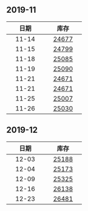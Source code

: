 ## 2019-11

| &nbsp;&nbsp;&nbsp;&nbsp;&nbsp;&nbsp;日期&nbsp;&nbsp;&nbsp;&nbsp;&nbsp;&nbsp; | &nbsp;&nbsp;&nbsp;&nbsp;&nbsp;&nbsp;库存&nbsp;&nbsp;&nbsp;&nbsp;&nbsp;&nbsp; |
| :-: | :-: |
| 11-14 | [24677](Wuxi_Stock.md) |
| 11-15 | [24799](Wuxi_Stock.md) |
| 11-18 | [25085](Wuxi_Stock.md) |
| 11-19 | [25090](Wuxi_Stock.md) |
| 11-21 | [24671](Wuxi_Stock.md) |
| 11-21 | [24671](Wuxi_Stock.md) |
| 11-25 | [25007](Wuxi_Stock.md) |
| 11-26 | [25030](Wuxi_Stock.md) |


## 2019-12

| &nbsp;&nbsp;&nbsp;&nbsp;&nbsp;&nbsp;日期&nbsp;&nbsp;&nbsp;&nbsp;&nbsp;&nbsp; | &nbsp;&nbsp;&nbsp;&nbsp;&nbsp;&nbsp;库存&nbsp;&nbsp;&nbsp;&nbsp;&nbsp;&nbsp; |
| :-: | :-: |
| 12-03 | [25188](Wuxi_Stock.md) |
| 12-04 | [25173](Wuxi_Stock.md) |
| 12-09 | [25325](Wuxi_Stock.md) |
| 12-16 | [26138](Wuxi_Stock.md) |
| 12-23 | [26481](Wuxi_Stock.md) |





